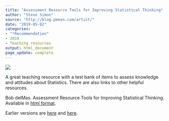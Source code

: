 ```yaml
---
title: "Assessment Resource Tools for Improving Statistical Thinking"
author: "Steve Simon"
source: "http://blog.pmean.com/artist/"
date: "2019-05-02"
categories:
- "*Recommendation"
- 2019
- Teaching resources
output: html_document
page_update: complete
---
```


![](http://www.pmean.com/images/19/artist01.png)

<div class="notes">

A great teaching resource with a test bank of items to assess knowledge and attitudes about Statistics. There are also links to other helpful resources.

Bob delMas. Assessment Resource Tools for Improving Statistical Thinking. Available in [html format][del1].

[del1]: https://apps3.cehd.umn.edu/artist/index.html

</div>




Earlier versions are [here][sim1] and [here][sim2].
 
[sim1]: http://blog.pmean.com/artist/
[sim2]: http://new.pmean.com/artist/
 
